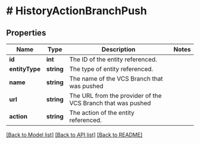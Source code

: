 # # HistoryActionBranchPush

## Properties

Name | Type | Description | Notes
------------ | ------------- | ------------- | -------------
**id** | **int** | The ID of the entity referenced. |
**entityType** | **string** | The type of entity referenced. |
**name** | **string** | The name of the VCS Branch that was pushed |
**url** | **string** | The URL from the provider of the VCS Branch that was pushed |
**action** | **string** | The action of the entity referenced. |

[[Back to Model list]](../../README.md#models) [[Back to API list]](../../README.md#endpoints) [[Back to README]](../../README.md)
